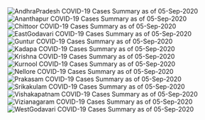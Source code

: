 
<img src="https://deepuhub.github.io/COVID-19/GraphsGenerated/05-Sep-2020/Last24Hrs_AndhraPradesh_05-Sep-2020.jpg" alt="AndhraPradesh COVID-19 Cases Summary as of 05-Sep-2020">
 <br>
<img src="https://deepuhub.github.io/COVID-19/GraphsGenerated/05-Sep-2020/Last24Hrs_Ananthapur_05-Sep-2020.jpg" alt="Ananthapur COVID-19 Cases Summary as of 05-Sep-2020">
 <br>
<img src="https://deepuhub.github.io/COVID-19/GraphsGenerated/05-Sep-2020/Last24Hrs_Chittoor_05-Sep-2020.jpg" alt="Chittoor COVID-19 Cases Summary as of 05-Sep-2020">
 <br>
<img src="https://deepuhub.github.io/COVID-19/GraphsGenerated/05-Sep-2020/Last24Hrs_EastGodavari_05-Sep-2020.jpg" alt="EastGodavari COVID-19 Cases Summary as of 05-Sep-2020">
 <br>
<img src="https://deepuhub.github.io/COVID-19/GraphsGenerated/05-Sep-2020/Last24Hrs_Guntur_05-Sep-2020.jpg" alt="Guntur COVID-19 Cases Summary as of 05-Sep-2020">
 <br>
<img src="https://deepuhub.github.io/COVID-19/GraphsGenerated/05-Sep-2020/Last24Hrs_Kadapa_05-Sep-2020.jpg" alt="Kadapa COVID-19 Cases Summary as of 05-Sep-2020">
 <br>
<img src="https://deepuhub.github.io/COVID-19/GraphsGenerated/05-Sep-2020/Last24Hrs_Krishna_05-Sep-2020.jpg" alt="Krishna COVID-19 Cases Summary as of 05-Sep-2020">
 <br>
<img src="https://deepuhub.github.io/COVID-19/GraphsGenerated/05-Sep-2020/Last24Hrs_Kurnool_05-Sep-2020.jpg" alt="Kurnool COVID-19 Cases Summary as of 05-Sep-2020">
 <br>
<img src="https://deepuhub.github.io/COVID-19/GraphsGenerated/05-Sep-2020/Last24Hrs_Nellore_05-Sep-2020.jpg" alt="Nellore COVID-19 Cases Summary as of 05-Sep-2020">
 <br>
<img src="https://deepuhub.github.io/COVID-19/GraphsGenerated/05-Sep-2020/Last24Hrs_Prakasam_05-Sep-2020.jpg" alt="Prakasam COVID-19 Cases Summary as of 05-Sep-2020">
 <br>
<img src="https://deepuhub.github.io/COVID-19/GraphsGenerated/05-Sep-2020/Last24Hrs_Srikakulam_05-Sep-2020.jpg" alt="Srikakulam COVID-19 Cases Summary as of 05-Sep-2020">
 <br>
<img src="https://deepuhub.github.io/COVID-19/GraphsGenerated/05-Sep-2020/Last24Hrs_Vishakapatnam_05-Sep-2020.jpg" alt="Vishakapatnam COVID-19 Cases Summary as of 05-Sep-2020">
 <br>
<img src="https://deepuhub.github.io/COVID-19/GraphsGenerated/05-Sep-2020/Last24Hrs_Vizianagaram_05-Sep-2020.jpg" alt="Vizianagaram COVID-19 Cases Summary as of 05-Sep-2020">
 <br>
<img src="https://deepuhub.github.io/COVID-19/GraphsGenerated/05-Sep-2020/Last24Hrs_WestGodavari_05-Sep-2020.jpg" alt="WestGodavari COVID-19 Cases Summary as of 05-Sep-2020">
 <br> 